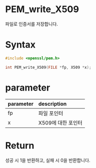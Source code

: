 # PEM_write_X509

파일로 인증서를 저장합니다.

# **Syntax**

```c++
#include <openssl/pem.h>

int PEM_write_X509(FILE *fp, X509 *x);
```

# **parameter**

| parameter | description |
| :---      | :--- |
| fp | 파일 포인터 |
| x | X509에 대한 포인터 |

# **Return**

성공 시 1을 반환하고, 실패 시 0을 반환합니다.